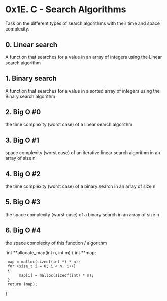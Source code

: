 # 0x1E. C - Search Algorithms

Task on the different types of search algorithms with their time and space complexity. 

## 0. Linear search
 A function that searches for a value in an array of integers using the Linear search algorithm

 ## 1. Binary search
A function that searches for a value in a sorted array of integers using the Binary search algorithm

##  2. Big O #0
the time complexity (worst case) of a linear search algorithm 

## 3. Big O #1
space complexity (worst case) of an iterative linear search algorithm in an array of size n

## 4. Big O #2
the time complexity (worst case) of a binary search in an array of size n

## 5. Big O #3
the space complexity (worst case) of a binary search in an array of size n

## 6. Big O #4
the space complexity of this function / algorithm

`int **allocate_map(int n, int m)
{
     int **map;

     map = malloc(sizeof(int *) * n);
     for (size_t i = 0; i < n; i++)
     {
          map[i] = malloc(sizeof(int) * m);
     }
     return (map);
}`